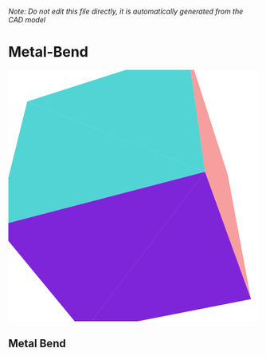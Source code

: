 ###### Note: Do not edit this file directly, it is automatically generated from the CAD model

# Metal-Bend

![](/project.svg)

## Metal Bend


